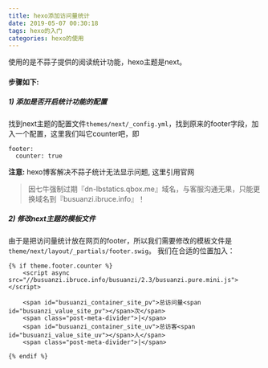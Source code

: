 ```yaml
---
title: hexo添加访问量统计
date: 2019-05-07 00:30:18
tags: hexo的入门
categories: hexo的使用
---
```


使用的是不蒜子提供的阅读统计功能，hexo主题是next。


#### 步骤如下:  

##### 1) 添加是否开启统计功能的配置
<!--more-->

找到next主题的配置文件`themes/next/_config.yml`，找到原来的footer字段，加入一个配置，这里我们叫它counter吧，即
```
footer:
  counter: true
```

**注意:**
hexo博客解决不蒜子统计无法显示问题, 这里引用官网
> 因七牛强制过期『dn-lbstatics.qbox.me』域名，与客服沟通无果，只能更换域名到『busuanzi.ibruce.info』！

##### 2) 修改next主题的模板文件
由于是把访问量统计放在网页的footer，所以我们需要修改的模板文件是`theme/next/layout/_partials/footer.swig`。 
我们在合适的位置加入：
```
{% if theme.footer.counter %}
    <script async src="//busuanzi.ibruce.info/busuanzi/2.3/busuanzi.pure.mini.js"></script>

    <span id="busuanzi_container_site_pv">总访问量<span id="busuanzi_value_site_pv"></span>次</span>
    <span class="post-meta-divider">|</span>
    <span id="busuanzi_container_site_uv">总访客<span id="busuanzi_value_site_uv"></span>人</span>
    <span class="post-meta-divider">|</span>

{% endif %}
```
